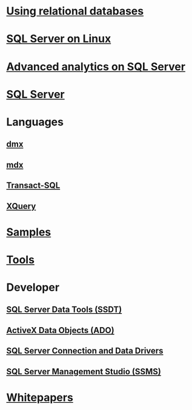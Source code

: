 # [Using relational databases](./relational-databases/toc.md)

# [SQL Server on Linux](./linux/TOC.md)

# [Advanced analytics on SQL Server](./advanced-analytics/TOC.md)

# [SQL Server](./sql-server/toc.md)

# Languages
## [dmx](./dmx/toc.md)
## [mdx](./mdx/toc.md)
## [Transact-SQL](./t-sql/toc.md)
## [XQuery](./xquery/toc.md)

# [Samples](./sample/TOC.md)

# [Tools](./tools/toc.md)

# Developer
## [SQL Server Data Tools (SSDT)](./ssdt/TOC.md)
## [ActiveX Data Objects (ADO)](./ado/TOC.md)
## [SQL Server Connection and Data Drivers](./connect/TOC.md)
## [SQL Server Management Studio (SSMS)](./ssms/toc.md)

# [Whitepapers](./whitepapers/toc.md)
